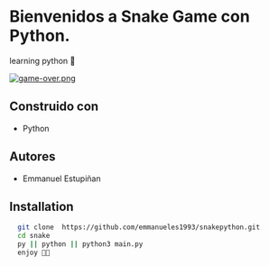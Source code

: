 # Bienvenidos a Snake Game con Python.

learning python 🙂

[![game-over.png](https://i.postimg.cc/T29LfqgJ/game-over.png)](https://postimg.cc/SjnNG9Zn)

## Construido con

- Python

## Autores

- Emmanuel Estupiñan

## Installation

```bash
  git clone  https://github.com/emmanueles1993/snakepython.git
  cd snake
  py || python || python3 main.py
  enjoy 🐍😎
```
